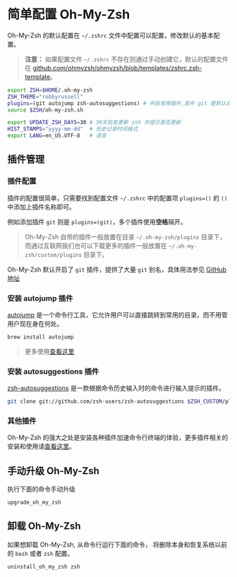 # 简单配置 Oh-My-Zsh

Oh-My-Zsh 的默认配置在 `~/.zshrc` 文件中配置可以配置，修改默认的基本配置。

> **注意：** 如果配置文件 `~/.zshrc` 不存在则通过手动创建它，默认的配置文件在 [github.com/ohmyzsh/ohmyzsh/blob/templates/zshrc.zsh-template](https://github.com/ohmyzsh/ohmyzsh/blob/master/templates/zshrc.zsh-template)。

```bash
export ZSH=$HOME/.oh-my-zsh
ZSH_THEME="robbyrussell"
plugins=(git autojump zsh-autosuggestions) # 开启常用插件,其中 git 是默认自带，其他两个插件的安装在下面有介绍
source $ZSH/oh-my-zsh.sh

export UPDATE_ZSH_DAYS=30 # 30天检查更新 zsh 并提示是否更新
HIST_STAMPS="yyyy-mm-dd"  # 历史记录时间格式
export LANG=en_US.UTF-8   # 语言
```

## 插件管理

### 插件配置

插件的配置很简单，只需要找到配置文件 `~/.zshrc` 中的配置项 `plugins=()` 的 `()` 中添加上插件名称即可。

例如添加插件 `git` 则是 `plugins=(git)`，多个插件使用**空格**隔开。

> Oh-My-Zsh 自带的插件一般放置在目录 `~/.oh-my-zsh/plugins` 目录下，而通过互联网我们也可以下载更多的插件一般放置在 `~/.oh-my-zsh/custom/plugins` 目录下。

Oh-My-Zsh 默认开启了 `git` 插件，提供了大量 `git` 别名，具体用法参见 [GitHub 地址](https://github.com/ohmyzsh/ohmyzsh/tree/master/plugins/git/)

### 安装 autojump 插件

[autojump](https://github.com/wting/autojump) 是一个命令行工具，它允许用户可以直接跳转到常用的目录，而不用管用户现在身在何处。

```bash
brew install autojump
```

> 更多使用[查看这里](https://curder.github.io/blog/others/how-to-use-autojump-plugin.html)

### 安装 autosuggestions 插件

[zsh-autosuggestions](https://github.com/zsh-users/zsh-autosuggestions) 是一款根据命令历史输入时的命令进行输入提示的插件。

```bash
git clone git://github.com/zsh-users/zsh-autosuggestions $ZSH_CUSTOM/plugins/zsh-autosuggestions
```

### 其他插件

Oh-My-Zsh 的强大之处是安装各种插件加速命令行终端的体验，更多插件相关的安装和使用请[查看这里](https://github.com/curder/blog/blob/master/docs/others/oh-my-zsh-common-plugins.md)。

## 手动升级 Oh-My-Zsh

执行下面的命令手动升级

```bash
upgrade_oh_my_zsh
```

## 卸载 Oh-My-Zsh

如果想卸载 Oh-My-Zsh, 从命令行运行下面的命令， 将删除本身和恢复系统以前的 `bash` 或者 `zsh` 配置。

```bash
uninstall_oh_my_zsh zsh
```
